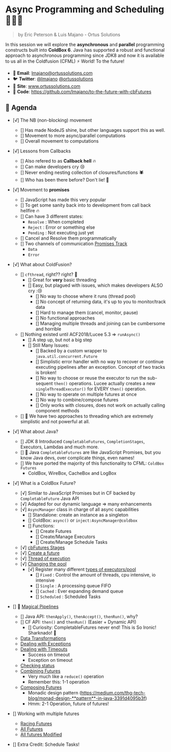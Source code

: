 # Async Programming and Scheduling 🚀🚀🚀

> by Eric Peterson & Luis Majano - Ortus Solutions


In this session we will explore the **asynchronous** and **parallel** programming constructs built into **ColdBox 6**. Java has supported a robust and functional approach to asynchronous programming since JDK8 and now it is available to us all in the Coldfusion (CFML) ⚡ World! To the future!

* 📧 **Email**: lmajano@ortussolutions.com
* 🐦 **Twitter**: [@lmajano](https://twitter.com/lmajano) [@ortussolutions](https://twitter.com/ortussolutions)
* 🔗 **Site**: www.ortussolutions.com
* 🔗 **Code**: https://github.com/lmajano/to-the-future-with-cbFutures

## 📅 Agenda

* [√] The NB (non-blocking) movement
  * [] Has made NodeJS shine, but other languages support this as well.
  * [] Movement to more async/parallel computations
  * [] Overall movement to computations

* [√] Lessons from Callbacks
  * [] Also refered to as **Callback hell** 🔥
  * [] Can make developers cry 😢
  * [] Never ending nesting collection of closures/functions 🕷️
  * [] Who has been there before?  Don't lie! 🤥

* [√] Movement to **promises**
  * [] JavaScript has made this very popular
  * [] To get some sanity back into to development from call back hellfire 🔥
  * [] Can have 3 different states:
    * `Resolve` : When completed
    * `Reject`  : Error or something else
    * `Pending` : Not executing just yet
  * [] Cancel and Resolve them programmatically
  * [] Two channels of communication [Promises Track](samples/01-promises-track.md)
    * `Data`
    * `Error`

* [√] What about ColdFusion?
  * [] `cfthread`, right?? right? 🔨
    * [] Great for **very** basic threading
    * [] Easy, but plagued with issues, which makes developers ALSO cry :😢
      * [] No way to choose where it runs (thread pool)
      * [] No concept of returning data, it's up to you to monitor/track data
      * [] Hard to manage them (cancel, monitor, pause)
      * [] No functional approaches
      * [] Managing multiple threads and joining can be cumbersome and horrible
  * [] Nothing existed until ACF2018/Lucee 5.3 => `runAsync()`
    * [] A step up, but not a big step
    * [] Still Many Issues:
      * [] Backed by a custom wrapper to `java.util.concurrent.Future`
      * [] Simplistic error handler with no way to recover or continue executing pipelines after an exception. Concept of two tracks is broken!
      * [] No way to choose or reuse the executor to run the sub-sequent `then()` operations.  Lucee actually creates a new `singleThreadExecutor()` for EVERY `then()` operation.
      * [] No way to operate on multiple futures at once
      * [] No way to combine/compose futures
      * [] Only works with closures, does not work on actually calling component methods
  * [] 🤢 We have two approaches to threading which are extremely simplistic and not powerful at all.

* [√] What about Java?
  * [] JDK 8 Introduced `CompletableFutures`, `CompletionStages`, Executors, Lambdas and much more.
  * [] 🦄 Java `CompletableFutures` are like JavaScript Promises, but you know Java devs, over complicate things, even names!
  * [] We have ported the majority of this functionality to CFML: `ColdBox Futures`
    * ColdBox, WireBox, CacheBox and LogBox

* [√] What is a ColdBox Future?
  * [√] Similar to JavaScript Promises but in CF backed by `CompletableFuture` Java API
  * [√] Adapted for our dynamic language => many enhancements
  * [√] `AsyncManager` class in charge of all async capabilities
    * [] Standalone: create an instance as a singleton
    * [] ColdBox: `async()` or `inject:AsyncManager@coldbox`
    * [] Functions:
      * [] Create Futures
      * [] Create/Manage Executors
      * [] Create/Manage Schedule Tasks
  * [√] [cbFutures Stages](samples/02-cbfutures-stages.md)
  * [√] [Create a future](samples/03-creating-future.cfc)
  * [√] [Thread of execution](samples/04-nb-future.cfc)
  * [√] [Changing the pool](samples/05-custom-pool.cfc)
    * [√] Register many different [types of executors/pool](samples/06-cached-pool.cfc)
      * [] `Fixed` : Control the amount of threads, cpu intensive, io intensive
      * [] `Single` : A processing queue FIFO
      * [] `Cached` : Ever expanding demand queue
      * [] `Scheduled` : Scheduled Tasks

* [] 🎩 [Magical Pipelines](samples/07-then.cfc)
  * [] Java API: `thenApply()`, `thenAccept()`, `thenRun()`, why?
  * [] CF API: `then()` and `thenRun()` (Easier + Dynamic API)
    * [] Curiosity: CompletableFutures never end!  This is So Ironic! Sharknado! :shark:
  * [Data Transformations](samples/08-data-transformations.cfc)
  * [Dealing with Exceptions](samples/09-exceptions.cfc)
  * [Dealing with Timeouts](samples/10-timeouts.cfc)
    * Success on timeout
    * Exception on timeout
  * [Checking status](samples/11-statuschecks.cfc)
  * [Combining Futures](samples/12-combine.cfc)
    * Very much like a `reduce()` operation
    * Remember this: 1-1 operation
  * [Composing Futures](samples/13-compose.cfc)
    * Monadic design pattern (https://medium.com/thg-tech-blog/monad-design-**pattern**-in-java-3391d4095b3f)
    * Hmm: 2-1 Operation, future of futures!
  
* [] Working with multiple futures
  * [Racing Futures](samples/14-anyOf.cfc)
  * [All Futures](samples/15-all.cfc)
  * [All futures Modified](samples/16-allapply.cfc)

* [] Extra Credit: Schedule Tasks!

